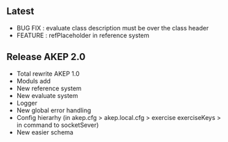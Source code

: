 ## Latest
- BUG FIX : evaluate class description must be over the class header
- FEATURE : refPlaceholder in reference system  

## Release AKEP 2.0
- Total rewrite AKEP 1.0
- Moduls add
- New reference system
- New evaluate system
- Logger
- New global error handling
- Config hierarhy (in akep.cfg > akep.local.cfg > exercise exerciseKeys > in command to socketSever)
- New easier schema